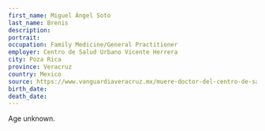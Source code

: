 ```yaml
---
first_name: Miguel Ángel Soto
last_name: Brenis
description: 
portrait: 
occupation: Family Medicine/General Practitioner
employer: Centro de Salud Urbano Vicente Herrera
city: Poza Rica 
province: Veracruz
country: Mexico
source: https://www.vanguardiaveracruz.mx/muere-doctor-del-centro-de-salud-de-la-vicente-herrera/
birth_date: 
death_date: 
---
```


Age unknown.
